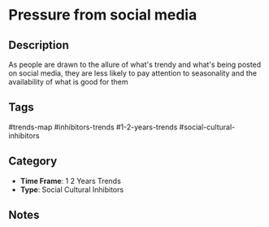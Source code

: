 # Pressure from social media

## Description
As people are drawn to the allure of what's trendy and what's being posted on social media, they are less likely to pay attention to seasonality and the availability of what is good for them

## Tags
#trends-map #inhibitors-trends #1-2-years-trends #social-cultural-inhibitors

## Category
- **Time Frame**: 1 2 Years Trends
- **Type**: Social Cultural Inhibitors

## Notes
<!-- Add your notes here -->
